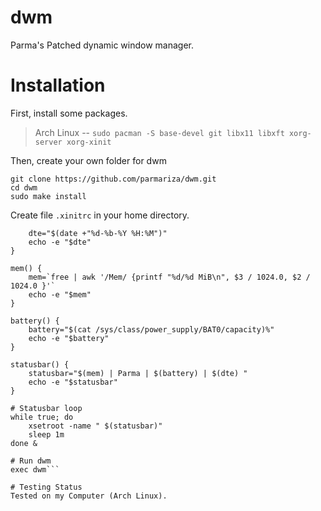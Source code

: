 # dwm
Parma's Patched dynamic window manager.

# Installation
First, install some packages.

> Arch Linux -- 
`sudo pacman -S base-devel git libx11 libxft xorg-server xorg-xinit`

Then, create your own folder for dwm

```
git clone https://github.com/parmariza/dwm.git
cd dwm
sudo make install
```

Create file `.xinitrc` in your home directory.
```dte() {
    dte="$(date +"%d-%b-%Y %H:%M")"
    echo -e "$dte"
}

mem() {
    mem=`free | awk '/Mem/ {printf "%d/%d MiB\n", $3 / 1024.0, $2 / 1024.0 }'`
    echo -e "$mem"
}

battery() {
    battery="$(cat /sys/class/power_supply/BAT0/capacity)%"
    echo -e "$battery"
}

statusbar() {
    statusbar="$(mem) | Parma | $(battery) | $(dte) "
    echo -e "$statusbar"
}

# Statusbar loop
while true; do
    xsetroot -name " $(statusbar)"
    sleep 1m
done &

# Run dwm
exec dwm```

# Testing Status
Tested on my Computer (Arch Linux).
